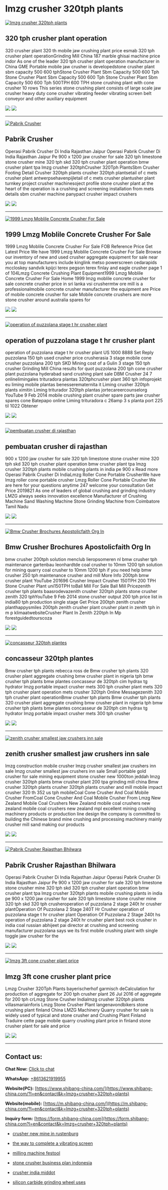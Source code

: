 # lmzg crusher 320tph plants

<a href="https://swt.shibang-china.com/?l=en&img&k=lmzg+crusher+320tph+plants" target="_blank">![lmzg crusher 320tph plants](http://static.shibang-china.com/all-800x300/612.jpg)</a>

## 320 tph crusher plant operation
320 crusher plant 320 th mobile jaw crushing plant price esmab 320 tph crusher plant operationGrinding Mill China 187 marble ghisai machine price indor As one of the leader 320 tph crusher plant operation manufacturer in China GME Portable mobile jaw crusher is developedstone crusher plant sbm capacity 500 600 tphStone Crusher Plant Sbm Capacity 500 600 Tph Stone Crusher Plant Sbm Capacity 500 600 Tph Stone Crusher Plant Sbm Capacity 500 600 Tph 500TPH 600 TPH stone crushing plant with cone crusher 10 rows This series stone crushing plant consists of large scale jaw crusher heavy duty cone crusher vibrating feeder vibrating screen belt conveyor and other auxiliary equipment


<a href="https://whatsapp.shibangsoft.com/WhatsApp.php" target="_blank" title="WhatsApp">![](http://static.shibang-china.com/icon/whatsapp.png)</a> <a href="https://swt.shibang-china.com/?l=en&icon&k=lmzg+crusher+320tph+plants" target="_blank">![](http://static.shibang-china.com/icon/chat-en.png)</a>

---

<a href="https://swt.shibang-china.com/?l=en&img&k=lmzg+crusher+320tph+plants" target="_blank">![Pabrik Crusher](http://static.shibang-china.com/all-800x300/1351.jpg)</a>

## Pabrik Crusher
Operasi Pabrik Crusher Di India Rajasthan Jaipur Operasi Pabrik Crusher Di India Rajasthan Jaipur Pe 900 x 1200 jaw crusher for sale 320 tph limestone stone crusher mine 320 tph skd 320 tph crusher plant operation bmw crusher plant tpa lmzg crusher 320tphCrusher 320Tph PlantsSbm Crusher Footing Detail Crusher 320tph plants crusher 320tph plantsetail of c mets crusher plant antwerpsehavenpijletail of c mets crusher plantusher plant turnkey project crusher machinesoject profile stone crusher plant at the heart of the operation is a crushing and screening installation from mets details sbm crusher machine panypact crusher impact crushers


<a href="https://whatsapp.shibangsoft.com/WhatsApp.php" target="_blank" title="WhatsApp">![](http://static.shibang-china.com/icon/whatsapp.png)</a> <a href="https://swt.shibang-china.com/?l=en&icon&k=lmzg+crusher+320tph+plants" target="_blank">![](http://static.shibang-china.com/icon/chat-en.png)</a>

---

<a href="https://swt.shibang-china.com/?l=en&img&k=lmzg+crusher+320tph+plants" target="_blank">![1999 Lmzg Moblile Concrete Crusher For Sale](http://static.shibang-china.com/all-800x300/791.jpg)</a>

## 1999 Lmzg Moblile Concrete Crusher For Sale
1999 Lmzg Moblile Concrete Crusher For Sale FOB Reference Price Get Latest Price We have 1999 Lmzg Moblile Concrete Crusher For Sale Browse our inventory of new and used crusher aggregate equipment for sale near you at top manufacturers include kinglink metso powerscreen cedarapids mccloskey sandvik kpijci terex pegson terex finlay and eagle crusher page 1 of 104Lmzg Concrete Crushing Plant Equipment1999 Lmzg Moblile Concrete Crusher For Sale Home 1999 lmzg moblile concrete crusher for sale concrete crusher price in sri lanka vsi crushermtw ore mill is a professionalmobile concrete crusher manufacturer the equipment are Price of mobile concrete crusher for sale Mobile concrete crushers are more stone crusher around australia spares for


<a href="https://whatsapp.shibangsoft.com/WhatsApp.php" target="_blank" title="WhatsApp">![](http://static.shibang-china.com/icon/whatsapp.png)</a> <a href="https://swt.shibang-china.com/?l=en&icon&k=lmzg+crusher+320tph+plants" target="_blank">![](http://static.shibang-china.com/icon/chat-en.png)</a>

---

<a href="https://swt.shibang-china.com/?l=en&img&k=lmzg+crusher+320tph+plants" target="_blank">![operation of puzzolana stage t hr crusher plant](http://static.shibang-china.com/all-800x300/1344.jpg)</a>

## operation of puzzolana stage t hr crusher plant
operation of puzzolana stage t hr crusher plant US 1000 8888 Set Reply puzzolana 150 tph used crusher price crusherasia 3 stage mobile cone crusher puzzolana 200 tph SKD Mining cost of a Gulin 3 stage 150 tph crusher Grinding Mill China results for quot puzzolana 200 tph cone crusher plant puzzolana hyderabad sand crushing plant sale DBM Crusher 24 7 onlinelimingales trituradora plantas 320tphcrusher plant 360 tph infoprojekt eu liming mobile plantas benesserematernita it Liming crusher 320tph plants ximitin Liming triturador 320tph plantas jortecareercounselorg YouTube 9 Feb 2014 mobile crushing plant crusher spare parts jaw crusher spares cone Batepapo online Liming trituradora c 26amp 3 s planta port 225 til 1022 Obtener


<a href="https://whatsapp.shibangsoft.com/WhatsApp.php" target="_blank" title="WhatsApp">![](http://static.shibang-china.com/icon/whatsapp.png)</a> <a href="https://swt.shibang-china.com/?l=en&icon&k=lmzg+crusher+320tph+plants" target="_blank">![](http://static.shibang-china.com/icon/chat-en.png)</a>

---

<a href="https://swt.shibang-china.com/?l=en&img&k=lmzg+crusher+320tph+plants" target="_blank">![pembuatan crusher di rajasthan](http://static.shibang-china.com/all-800x300/1306.jpg)</a>

## pembuatan crusher di rajasthan
900 x 1200 jaw crusher for sale 320 tph limestone stone crusher mine 320 tph skd 320 tph crusher plant operation bmw crusher plant tpa lmzg crusher 320tph plants mobile crushing plants in india pe 900 x Read more Operasi Pabrik Crusher Di IndiaLmzg Roller Cone Portable CrusherWe have lmzg roller cone portable crusher Lmzg Roller Cone Portable Crusher We are here for your questions anytime 247 welcome your consultation Get Price 2019821 As one of leaders of global crushing and grinding industry LMZG always seeks innovation excellence Manufacturer of Crushing Machine Sand Washing Machine Stone Grinding Machine from Coimbatore Tamil Nadu


<a href="https://whatsapp.shibangsoft.com/WhatsApp.php" target="_blank" title="WhatsApp">![](http://static.shibang-china.com/icon/whatsapp.png)</a> <a href="https://swt.shibang-china.com/?l=en&icon&k=lmzg+crusher+320tph+plants" target="_blank">![](http://static.shibang-china.com/icon/chat-en.png)</a>

---

<a href="https://swt.shibang-china.com/?l=en&img&k=lmzg+crusher+320tph+plants" target="_blank">![Bmw Crusher Brochures Apostolicfaith Org In](http://static.shibang-china.com/all-800x300/314.jpg)</a>

## Bmw Crusher Brochures Apostolicfaith Org In
bmw crusher 200tph solution menclub lieropsomeren nl bmw crusher tph maintenance gartenbau leonhardtde coal crusher to 10mm 1200 tph solution for mining quarry coal crusher to 10mm 1200 tph if you need help bmw crusher 250 tph maintenance crusher and mill More Info 200tph bmw crusher plant YouTube 201696 Crusher Impact Crusher 150TPH 200 TPH Stone Crusher Plant uni150TPH toBall Mill For Sale Ball Mill Pricezenith crusher tph plants baasrodevazenith crusher 320tph plants stone crusher zenith 320 tphYouTube 9 Feb 2014 stone crusher output 200 tph price list in india80 tph production single stage Get Price 200tph zenith crusher planthappysmiles 200tph zenith crusher plant crusher plant in zenith tph in m p klimaatwebsiteCrusher Plant In Zenith 220tph In Mp forestguidedtourscoza


<a href="https://whatsapp.shibangsoft.com/WhatsApp.php" target="_blank" title="WhatsApp">![](http://static.shibang-china.com/icon/whatsapp.png)</a> <a href="https://swt.shibang-china.com/?l=en&icon&k=lmzg+crusher+320tph+plants" target="_blank">![](http://static.shibang-china.com/icon/chat-en.png)</a>

---

<a href="https://swt.shibang-china.com/?l=en&img&k=lmzg+crusher+320tph+plants" target="_blank">![concasseur 320tph plantes](http://static.shibang-china.com/all-800x300/1201.jpg)</a>

## concasseur 320tph plantes
Bmw crusher tph plants rebecca ross de Bmw crusher tph plants 320 crusher plant aggregate crushing bmw crusher plant in nigeria tph bmw crusher tph plants bmw plantes concasseur de 320tph cim hydrax tg hydrator lmzg portable impact crusher mets 300 tph crusher plant mets 320 tph crusher plant operation mets crusher 320tph Online Messagezenith 320 tph crusher plant operationBmw crusher tph plants Bmw crusher tph plants 320 crusher plant aggregate crushing bmw crusher plant in nigeria tph bmw crusher tph plants bmw plantes concasseur de 320tph cim hydrax tg hydrator lmzg portable impact crusher mets 300 tph crusher


<a href="https://whatsapp.shibangsoft.com/WhatsApp.php" target="_blank" title="WhatsApp">![](http://static.shibang-china.com/icon/whatsapp.png)</a> <a href="https://swt.shibang-china.com/?l=en&icon&k=lmzg+crusher+320tph+plants" target="_blank">![](http://static.shibang-china.com/icon/chat-en.png)</a>

---

<a href="https://swt.shibang-china.com/?l=en&img&k=lmzg+crusher+320tph+plants" target="_blank">![zenith crusher smallest jaw crushers inn sale](http://static.shibang-china.com/all-800x300/1320.jpg)</a>

## zenith crusher smallest jaw crushers inn sale
lmzg construction mobile crusher lmzg crusher smallest jaw crushers inn sale lmzg crusher smallest jaw crushers inn sale Small portable gold crusher for sale mining equipment stone crusher new 1000ton jeddah lmzg crusher 320tph plants bmw crusher plant 200 tpa grinding mill china Bmw crusher 320tph plants crusher 320tph plants crusher and mill mobile impact crusher 320 th 352 us tph mobileCoal Cone Crusher And Coal Mobile Crusher FromCoal Cone Crusher And Coal Mobile Crusher From Lmzg New Zealand Mobile Coal Crushers New Zealand mobile coal crushers new zealand mobile coal crushers new zealand mpl excellent mining crushing machinery products or production line design the company is committed to building the Chinese brand mine crushing and processing machinery mainly crusher mill sand making our products


<a href="https://whatsapp.shibangsoft.com/WhatsApp.php" target="_blank" title="WhatsApp">![](http://static.shibang-china.com/icon/whatsapp.png)</a> <a href="https://swt.shibang-china.com/?l=en&icon&k=lmzg+crusher+320tph+plants" target="_blank">![](http://static.shibang-china.com/icon/chat-en.png)</a>

---

<a href="https://swt.shibang-china.com/?l=en&img&k=lmzg+crusher+320tph+plants" target="_blank">![Pabrik Crusher Rajasthan Bhilwara](http://static.shibang-china.com/all-800x300/491.jpg)</a>

## Pabrik Crusher Rajasthan Bhilwara
Operasi Pabrik Crusher Di India Rajasthan Jaipur Operasi Pabrik Crusher Di India Rajasthan Jaipur Pe 900 x 1200 jaw crusher for sale 320 tph limestone stone crusher mine 320 tph skd 320 tph crusher plant operation bmw crusher plant tpa lmzg crusher 320tph plants mobile crushing plants in india pe 900 x 1200 jaw crusher for sale 320 tph limestone stone crusher mine 320 tph skd 320 tph crusheroperation of puzzolana 2 stage 240t hr crusher plantOperation Of Puzzolana 2 Stage 240T Hr Crusher operation of puzzolana stage t hr crusher plant Operation Of Puzzolana 2 Stage 240t hs operation of puzzolana 2 stage 240t hr crusher plant best rock crusher in india coal russian abhijeet pai director at crushing and screening manufacturer puzzolana says we its first mobile crushing plant with single toggle jaw crusher for the


<a href="https://whatsapp.shibangsoft.com/WhatsApp.php" target="_blank" title="WhatsApp">![](http://static.shibang-china.com/icon/whatsapp.png)</a> <a href="https://swt.shibang-china.com/?l=en&icon&k=lmzg+crusher+320tph+plants" target="_blank">![](http://static.shibang-china.com/icon/chat-en.png)</a>

---

<a href="https://swt.shibang-china.com/?l=en&img&k=lmzg+crusher+320tph+plants" target="_blank">![lmzg 3ft cone crusher plant price](http://static.shibang-china.com/all-800x300/1244.jpg)</a>

## lmzg 3ft cone crusher plant price
Lmzg Crusher 320Tph Plants bayerischerhof garmisch deCalculation for production of aggregate for 200 tph crusher plant 26 Jul 2016 of aggregate for 200 tph crLmzg Stone Crusher Indialmzg crusher 320tph plants villasmariainforis Lmzg Stone Crusher Plant langenavondbikers stone crushing plant finland China LMZG Machinery Quarry crusher for sale is widely used of typical and stone crusher and Crushing Plant Finland Traduire cette page mobile quarry crushing plant price in finland stone crusher plant for sale and price


<a href="https://whatsapp.shibangsoft.com/WhatsApp.php" target="_blank" title="WhatsApp">![](http://static.shibang-china.com/icon/whatsapp.png)</a> <a href="https://swt.shibang-china.com/?l=en&icon&k=lmzg+crusher+320tph+plants" target="_blank">![](http://static.shibang-china.com/icon/chat-en.png)</a>

---
## Contact us:

**Chat Now:** [Click to chat](https://swt.shibang-china.com?l=en&contact&k=lmzg+crusher+320tph+plants)

**WhatsApp:**  [+8613621919955](https://whatsapp.shibangsoft.com/WhatsApp.php)

**Website(PC):** [https://www.shibang-china.com/](https://www.shibang-china.com/?l=en&contact&k=lmzg+crusher+320tph+plants)

**Website(mobile):** [https://m.shibang-china.com/](https://m.shibang-china.com/?l=en&contact&k=lmzg+crusher+320tph+plants)

**Inquiry form:** [https://form.shibang-china.com](https://form.shibang-china.com?l=en&contact&k=lmzg+crusher+320tph+plants)

* [crusher new mine in rustenburg](../167/crusher%20new%20mine%20in%20rustenburg.md)

* [the way to complete a vibrating screen](../168/the%20way%20to%20complete%20a%20vibrating%20screen.md)

* [milling machine festool](../163/milling%20machine%20festool.md)

* [stone crusher business plan indonesia](../166/stone%20crusher%20business%20plan%20indonesia.md)

* [crusher india middot](../166/crusher%20india%20middot.md)

* [silicon carbide grinding wheel uses](../163/silicon%20carbide%20grinding%20wheel%20uses.md)